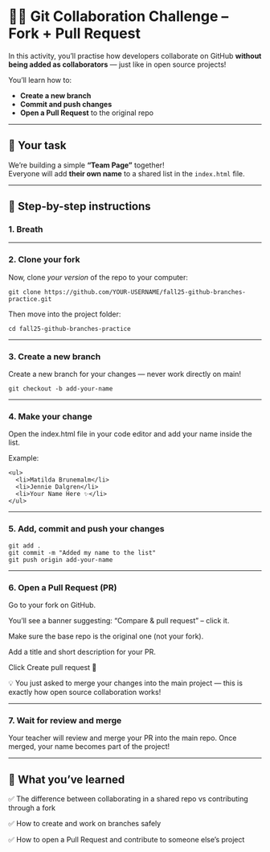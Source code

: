 # 🧑‍💻 Git Collaboration Challenge – Fork + Pull Request

In this activity, you’ll practise how developers collaborate on GitHub **without being added as collaborators** — just like in open source projects!

You’ll learn how to:
- **Create a new branch**
- **Commit and push changes**
- **Open a Pull Request** to the original repo

---

## 🌟 Your task
We’re building a simple **“Team Page”** together!  
Everyone will add **their own name** to a shared list in the `index.html` file.

---

## 🧭 Step-by-step instructions

### 1. Breath

---

### 2. Clone your fork
Now, clone *your version* of the repo to your computer:

```
git clone https://github.com/YOUR-USERNAME/fall25-github-branches-practice.git
```
Then move into the project folder:

```
cd fall25-github-branches-practice
```

---

### 3. Create a new branch
Create a new branch for your changes — never work directly on main!

```
git checkout -b add-your-name
```

---

### 4. Make your change
Open the index.html file in your code editor and add your name inside the list.

Example:
```
<ul>
  <li>Matilda Brunemalm</li>
  <li>Jennie Dalgren</li>
  <li>Your Name Here ✨</li>
</ul>
```

---

### 5. Add, commit and push your changes

```
git add .
git commit -m "Added my name to the list"
git push origin add-your-name
```

---

### 6. Open a Pull Request (PR)
Go to your fork on GitHub.

You’ll see a banner suggesting: “Compare & pull request” – click it.

Make sure the base repo is the original one (not your fork).

Add a title and short description for your PR.

Click Create pull request 🎉

💡 You just asked to merge your changes into the main project — this is exactly how open source collaboration works!

---

### 7. Wait for review and merge
Your teacher will review and merge your PR into the main repo.
Once merged, your name becomes part of the project!


---

## 💬 What you’ve learned
✅ The difference between collaborating in a shared repo vs contributing through a fork

✅ How to create and work on branches safely

✅ How to open a Pull Request and contribute to someone else’s project
